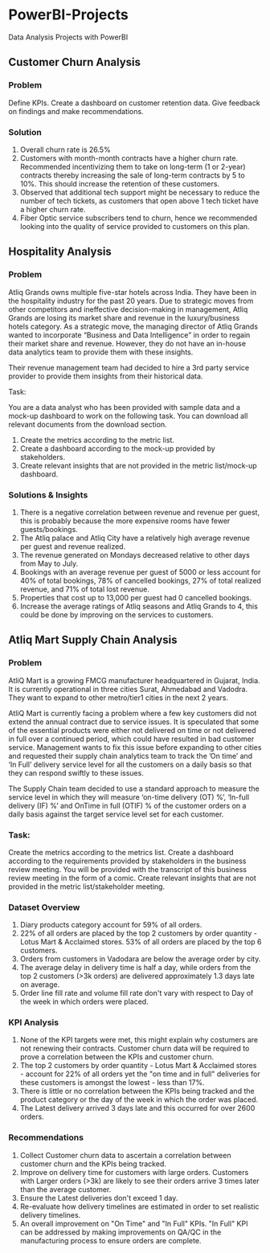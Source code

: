 # PowerBI-Projects
Data Analysis Projects with PowerBI

## Customer Churn Analysis

### Problem

Define KPIs.
Create a dashboard on customer retention data.
Give feedback on findings and make recommendations.


### Solution

1. Overall churn rate is 26.5%
2. Customers with month-month contracts have a higher churn rate. Recommended incentivizing them to take on long-term (1 or 2-year) contracts thereby increasing the sale of long-term contracts by 5 to 10%. This should increase the retention of these customers.
3. Observed that additional tech support might be necessary to reduce the number of tech tickets, as customers that open above 1 tech ticket have a higher churn rate.
4. Fiber Optic service subscribers tend to churn, hence we recommended looking into the quality of service provided to customers on this plan.

## Hospitality Analysis

### Problem

Atliq Grands owns multiple five-star hotels across India. They have been in the hospitality industry for the past 20 years. Due to strategic moves from other competitors and ineffective decision-making in management, Atliq Grands are losing its market share and revenue in the luxury/business hotels category. As a strategic move, the managing director of Atliq Grands wanted to incorporate “Business and Data Intelligence” in order to regain their market share and revenue. However, they do not have an in-house data analytics team to provide them with these insights.

Their revenue management team had decided to hire a 3rd party service provider to provide them insights from their historical data.

Task:  

You are a data analyst who has been provided with sample data and a mock-up dashboard to work on the following task. You can download all relevant documents from the download section.

1. Create the metrics according to the metric list.
2. Create a dashboard according to the mock-up provided by stakeholders.
3. Create relevant insights that are not provided in the metric list/mock-up dashboard.

### Solutions & Insights

1. There is a negative correlation between revenue and revenue per guest, this is probably because the more expensive rooms have fewer guests/bookings. 
2. The Atliq palace and Atliq City have a relatively high average revenue per guest and revenue realized.
3. The revenue generated on Mondays decreased relative to other days from May to July.
4. Bookings with an average revenue per guest of 5000 or less account for 40% of total bookings, 78% of cancelled bookings, 27% of total realized revenue, and 71% of total lost revenue. 
5. Properties that cost up to 13,000 per guest had 0 cancelled bookings.
6. Increase the average ratings of Atliq seasons and Atliq Grands to 4, this could be done by improving on the services to customers.

## Atliq Mart Supply Chain Analysis

### Problem
AtliQ Mart is a growing FMCG manufacturer headquartered in Gujarat, India. It is currently operational in three cities Surat, Ahmedabad and Vadodra. They want to expand to other metro/tier1 cities in the next 2 years.

AtliQ Mart is currently facing a problem where a few key customers did not extend the annual contract due to service issues. It is speculated that some of the essential products were either not delivered on time or not delivered in full over a continued period, which could have resulted in bad customer service. Management wants to fix this issue before expanding to other cities and requested their supply chain analytics team to track the ’On time’ and ‘In Full’ delivery service level for all the customers on a daily basis so that they can respond swiftly to these issues.

The Supply Chain team decided to use a standard approach to measure the service level in which they will measure ‘on-time delivery (OT) %’, ‘In-full delivery (IF) %’ and OnTime in full (OTIF) % of the customer orders on a daily basis against the target service level set for each customer.

### Task:  
Create the metrics according to the metrics list.
Create a dashboard according to the requirements provided by stakeholders in the business review meeting. You will be provided with the transcript of this business review meeting in the form of a comic.
Create relevant insights that are not provided in the metric list/stakeholder meeting.

### Dataset Overview
1. Diary products category account for 59% of all orders.
2. 22% of all orders are placed by the top 2 customers by order quantity - Lotus Mart & Acclaimed stores. 53% of all orders are placed by the top 6 customers.
3. Orders from customers in Vadodara are below the average order by city.
4. The average delay in delivery time is half a day, while orders from the top 2 customers (>3k orders) are delivered approximately 1.3 days late on average.
5. Order line fill rate and volume fill rate don't vary with respect to Day of the week in which orders were placed.

### KPI Analysis
1. None of the KPI targets were met, this might explain why costumers are not renewing their contracts. Customer churn data will be required to prove a correlation between the KPIs and customer churn.
2. The top 2 customers by order quantity - Lotus Mart & Acclaimed stores - account for 22% of all orders yet the "on time and in full" deliveries for these customers is amongst the lowest - less than 17%.
3. There is little or no correlation between the KPIs being tracked and the product category or the day of the week in which the order was placed.
4. The Latest delivery arrived 3 days late and this occurred for over 2600 orders.

### Recommendations
1. Collect Customer churn data to ascertain a correlation between customer churn and the KPIs being tracked.
2. Improve on delivery time for customers with large orders. Customers with Larger orders (>3k)  are likely to see their orders arrive 3 times later than the average customer. 
3. Ensure the Latest deliveries don't exceed 1 day.
4. Re-evaluate how delivery timelines are estimated in order to set realistic delivery timelines.
5. An overall improvement on "On Time" and "In Full" KPIs. "In Full" KPI can be addressed by making improvements on QA/QC in the manufacturing process to ensure orders are complete.
